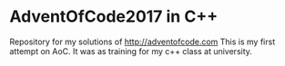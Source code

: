 # AdventOfCode2017 in C++

Repository for my solutions of http://adventofcode.com This is my first attempt on AoC. It was as training for my c++ class at university.
